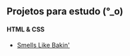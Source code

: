 Projetos para estudo (°_o)
----------------------------

#### HTML & CSS
* [Smells Like Bakin'](http://julianopontes.github.com/bakin)

